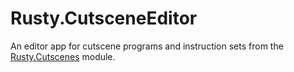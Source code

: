 # Rusty.CutsceneEditor
An editor app for cutscene programs and instruction sets from the [Rusty.Cutscenes](https://github.com/RustyRoboticsBV/Rusty.Cutscenes) module.
